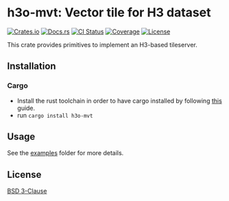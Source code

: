 # h3o-mvt: Vector tile for H3 dataset

[![Crates.io](https://img.shields.io/crates/v/h3o-mvt.svg)](https://crates.io/crates/h3o-mvt)
[![Docs.rs](https://docs.rs/h3o-mvt/badge.svg)](https://docs.rs/h3o-mvt)
[![CI Status](https://github.com/HydroniumLabs/h3o-mvt/actions/workflows/ci.yml/badge.svg)](https://github.com/HydroniumLabs/h3o-mvt/actions)
[![Coverage](https://img.shields.io/codecov/c/github/HydroniumLabs/h3o-mvt)](https://app.codecov.io/gh/HydroniumLabs/h3o-mvt)
[![License](https://img.shields.io/badge/license-BSD-green)](https://opensource.org/licenses/BSD-3-Clause)

This crate provides primitives to implement an H3-based tileserver.

## Installation

### Cargo

* Install the rust toolchain in order to have cargo installed by following
  [this](https://www.rust-lang.org/tools/install) guide.
* run `cargo install h3o-mvt`

## Usage

See the [examples](./examples) folder for more details.

## License

[BSD 3-Clause](./LICENSE)
